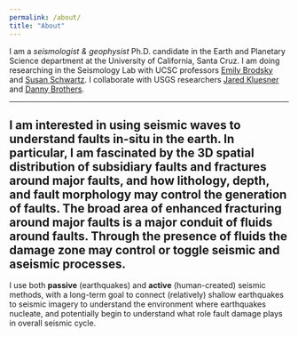 ```yaml
---
permalink: /about/
title: "About"
---
```

I am a *seismologist & geophysist* Ph.D. candidate in the Earth and Planetary Science department at the University of California, Santa Cruz. 
I am doing researching in the Seismology Lab with UCSC professors [Emily Brodsky](https://websites.pmc.ucsc.edu/~seisweb/emily_brodsky/) and [Susan Schwartz](https://websites.pmc.ucsc.edu/~seisweb/susan_schwartz/). I collaborate with USGS researchers [Jared Kluesner](https://www.usgs.gov/staff-profiles/jared-kluesner?qt-staff_profile_science_products=0#qt-staff_profile_science_products) and [Danny Brothers](https://www.usgs.gov/staff-profiles/danny-brothers?qt-staff_profile_science_products=0#qt-staff_profile_science_products).

---
I am interested in using seismic waves to understand faults in-situ in the earth. In particular, I am fascinated by the 3D spatial distribution of subsidiary faults and fractures around major faults, and how lithology, depth, and fault morphology may control the generation of faults. The broad area of enhanced fracturing around major faults is a major conduit of fluids around faults. Through the presence of fluids the damage zone may control or toggle seismic and aseismic processes.  
---
I use both **passive** (earthquakes) and **active** (human-created) seismic methods, with a long-term goal to connect (relatively) shallow earthquakes to seismic imagery to understand the environment where earthquakes nucleate, and potentially begin to understand what role fault damage plays in overall seismic cycle.
